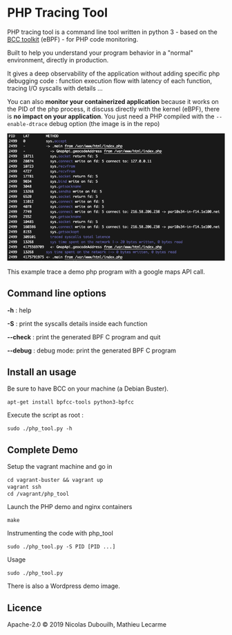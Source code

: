 # PHP Tracing Tool

PHP tracing tool is a command line tool written in python 3 - based on the [BCC toolkit](https://github.com/iovisor/bcc) (eBPF) - for PHP code monitoring.

Built to help you understand your program behavior in a "normal" environment, directly in production.

It gives a deep observability of the application without adding specific php debugging code : function execution flow with latency of each function, tracing I/O syscalls with details …

You can also **monitor your containerized application** because it works on the PID of the php process, it discuss directly with the kernel (eBPF), there is **no impact on your application**. You just need a PHP compiled with the `--enable-dtrace` debug option (the image is in the repo)

![screenshot](assets/screenshot1.png)

This example trace a demo php program with a google maps API call.

## Command line options

**-h** : help

**-S** : print the syscalls details inside each function

**--check** : print the generated BPF C program and quit

**--debug** : debug mode: print the generated BPF C program

## Install an usage

Be sure to have BCC on your machine (a Debian Buster).

    apt-get install bpfcc-tools python3-bpfcc

Execute the script as root :

    sudo ./php_tool.py -h

## Complete Demo

Setup the vagrant machine and go in

    cd vagrant-buster && vagrant up
    vagrant ssh
    cd /vagrant/php_tool

Launch the PHP demo and nginx containers

    make

Instrumenting the code with php_tool

    sudo ./php_tool.py -S PID [PID ...]

Usage

    sudo ./php_tool.py

There is also a Wordpress demo image.

## Licence

Apache-2.0 © 2019 Nicolas Dubouilh, Mathieu Lecarme
